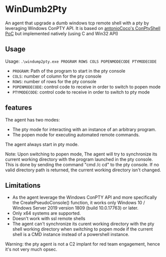 # WinDumb2Pty

An agent that upgrade a dumb windows tcp remote shell with a pty by leveraging Windows ConPTY API.
It is based on [antonioCoco's ConPtyShell PoC](https://github.com/antonioCoco/ConPtyShell) but implemented natively (using C and Win32 API)

## Usage

Usage: `.\windump2pty.exe PROGRAM ROWS COLS POPENMODECODE PTYMODECODE`

* `PROGRAM`: Path of the program to start in the pty console
* `COLS`: number of column for the pty console
* `ROWS`: number of rows for the pty console
* `POPENMODECODE`: control code to receive in order to switch to popen mode
* `PTYMODECODE`: control code to receive in order to switch to pty mode


## features

The agent has two modes:
* The pty mode for interacting with an instance of an arbitrary program.
* The popen mode for executing automated remote commands.

The agent always start in pty mode.

Note: Upon switching to popen mode, The agent will try to synchronize its current working directory with the program launched in the pty console. This is done by sending the command "cmd /c cd" to the pty console. 
If no valid directory path is returned, the current working directory isn't changed.


## Limitations

* As the agent leverage the Windows ConPTY API and more specifically the CreatePseudoConsole() function, it works only Windows 10 / Windows Server 2019 version 1809 (build 10.0.17763) or later.
* Only x64 systems are supported.
* Doesn't work with ssl remote shells
* The agent can't synchronize its curent working directory with the pty shell working directory when switching to popen mode if the current shell is a CMD instance instead of a powershell instance.

Warning: the pty agent is not a C2 implant for red team engagement, hence it's not very much opsec.

